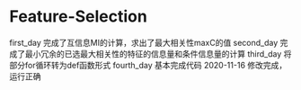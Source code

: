 # Feature-Selection
first_day
完成了互信息MI的计算，求出了最大相关性maxC的值
second_day
完成了最小冗余的已选最大相关性的特征的信息量和条件信息量的计算
third_day
将部分for循环转为def函数形式
fourth_day
基本完成代码
2020-11-16
修改完成，运行正确

